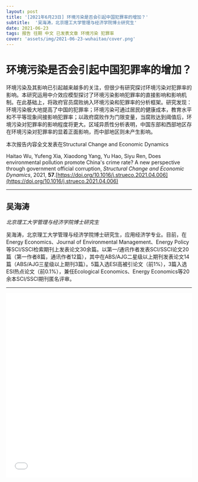 ```yaml
---
layout: post
title: '[2021年6月23日] 环境污染是否会引起中国犯罪率的增加？'
subtitle:  '吴海涛，北京理工大学管理与经济学院博士研究生'
date: 2021-06-23
tags: 报告 往期 中文 已发表文章 环境污染 犯罪率
cover: 'assets/img/2021-06-23-wuhaitao/cover.png'
---
```


# 环境污染是否会引起中国犯罪率的增加？

环境污染及其影响已引起越来越多的关注，但很少有研究探讨环境污染对犯罪率的影响。本研究运用中介效应模型探讨了环境污染影响犯罪率的直接影响和影响机制。在此基础上，将政府官员腐败纳入环境污染和犯罪率的分析框架。研究发现：环境污染极大地提高了中国的犯罪率；环境污染可通过居民的健康成本，教育水平和不平等现象间接影响犯罪率；以政府腐败作为门限变量，当腐败达到阈值后，环境污染对犯罪率的影响程度将更大。区域异质性分析表明，中国东部和西部地区存在环境污染对犯罪率的显着正面影响，而中部地区则未产生影响。

本次报告内容全文发表在Structural Change and Economic Dynamics

Haitao Wu, Yufeng Xia, Xiaodong Yang, Yu Hao, Siyu Ren, Does environmental pollution promote China's crime rate? A new perspective through government official corruption, *Structural Change and Economic Dynamics*, 2021, **57**.[https://doi.org/10.1016/j.strueco.2021.04.006](https://doi.org/10.1016/j.strueco.2021.04.006)

----------

## 吴海涛

*北京理工大学管理与经济学院博士研究生*

吴海涛，北京理工大学管理与经济学院博士研究生，应用经济学专业。目前，在Energy Economics、Journal of Environmental Management、Energy Policy等SCI/SSCI检索期刊上发表论文30余篇。以第一/通讯作者发表SCI/SSCI论文20篇（第一作者8篇，通讯作者12篇），其中在ABS/AJG二星级以上期刊发表论文14篇（ABS/AJG三星级以上期刊3篇）。5篇入选ESI高被引论文（前1%），3篇入选ESI热点论文（前0.1%），兼任Ecological Economics、Energy Economics等20余本SCI/SSCI期刊匿名评审。	

-----------

<iframe style="width: 100%;height: 500px;" src="//player.bilibili.com/player.html?aid=673834815&bvid=BV11U4y1G7b1&cid=358654215&page=1" scrolling="no" border="0" frameborder="no" framespacing="0" allowfullscreen="true"> </iframe>